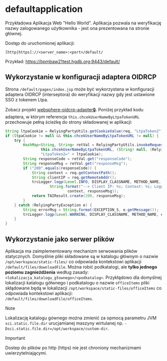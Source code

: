 # defaultapplication

Przykładowa Aplikacja Web "Hello World". Aplikacja pozwala na weryfikację nazwy zalogowanego użytkownika - jest ona prezentowana na stronie głównej. 

Dostęp do uruchomionej aplikacji:

```text
[http|https]://<server_name>:<port>/default/
```
Przykład: https://bpmbaw21test.hgdb.org:9443/default/

## Wykorzystanie w konfiguracji adaptera OIDRCP

Strona `/default/pages/index.jsp` może być wykorzystana w konfiguracji adaptera OIDRCP (interseptora) do weryfikacji nazwy gdy jest ustawione SSO z tokenem Ltpa. 

Zobacz projekt [websphere-oidcrp-adapter🔒](https://github.com/SciSoftwareSlawomirCichy/websphere-oidcrp-adapter). Poniżej przykład kodu adaptera, w którym referencja `this.chcekUserNameByLtpaTokenURL` przechowuje pełną ścieżkę do strony składowanej w aplikacji:

```java
String ltpaCookie = RelyingPartyUtils.getCookieValue(req, "LtpaToken2");
if (ltpaCookie != null && this.chcekUserNameByLtpaTokenURL != null) {
	try {
		HashMap<String, String> retVal = RelyingPartyUtils.invokeRequest("GET",
				this.chcekUserNameByLtpaTokenURL, (String) null, (RelyingPartyConfig) null,
				"LtpaToken2=" + ltpaCookie);
		String responseCode = retVal.get("responseCode");
		String responseMsg = retVal.get("responseMsg");
		if ("200".equals(responseCode)) {
			String context = req.getContextPath();
			String clientIP = req.getRemoteAddr();
			trcLogger.logp(Level.INFO, DISPLAY_CLASSNAME, METHOD_NAME,
					String.format("--> Client IP: %s; Context: %s; Logged by SSO LtpaToken2: %s", clientIP,
							context, responseMsg));
			return TAIResult.create(200, responseMsg);
		}
	} catch (RelyingPartyException e) {
		String errorMsg = String.format(EXCEPTION_S, e.getMessage());
		trcLogger.logp(Level.WARNING, DISPLAY_CLASSNAME, METHOD_NAME, errorMsg);
	}
}
```

## Wykorzystanie jako serwer plików

Aplikacja ma zaimplementowany mechanizm serwowania plików statycznych. Domyślnie pliki składowane są w katalogu głównym o nazwie `/opt/workspace/static-files/` co odpowiada kontekstowi aplikacji `/default/files/downloadFile`. Można robić podkatalogi, ale **tylko jednego poziomu zagnieżdżenia** według zasady: `<lokalizacja_katalogu_głownego>/<podkatalog>`. Przykłądowo dla domyślnej lokalizacji katalogu gółwnego i podkatalogu o nazwie `officeItems` pliki skłądowane będą w lokalizacji `/opt/workspace/static-files/officeItems` co odpowiada kontekstowi aplikacji: `/default/files/downloadFile/officeItems`.

> [!Note]
> Lokalizację katalogu gównego można zmienić za opmocą parametru JVM `sci.static.file.dir` urucjamianej maszyny wirtulanej np. `-Dsci.static.file.dir=/opt/workspace/custom-dir`.

> [!Important]
> Dostep do plików po http (https) nie jest chroniony mechanizmami uwierzytelniającymi.
 

